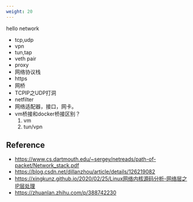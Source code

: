 ```yaml
---
weight: 20
---
```


hello network

* tcp,udp
* vpn
* tun,tap
* veth pair
* proxy
* 网络协议栈
* https
* 网桥
* TCPIP之UDP打洞
* netfilter
* 网络适配器，接口，网卡。
* vm桥接和docker桥接区别？
    1. vm
    2. tun/vpn


## Reference
* https://www.cs.dartmouth.edu/~sergey/netreads/path-of-packet/Network_stack.pdf
* https://blog.csdn.net/dillanzhou/article/details/126219082
* https://xingkunz.github.io/2020/02/25/Linux网络内核源码分析-网络层之IP层处理
* https://zhuanlan.zhihu.com/p/388742230
